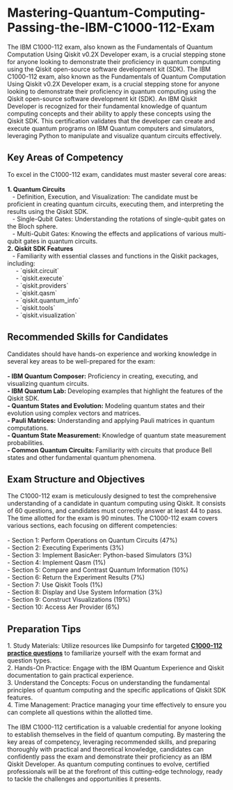 # Mastering-Quantum-Computing-Passing-the-IBM-C1000-112-Exam
The IBM C1000-112 exam, also known as the Fundamentals of Quantum Computation Using Qiskit v0.2X Developer exam, is a crucial stepping stone for anyone looking to demonstrate their proficiency in quantum computing using the Qiskit open-source software development kit (SDK). 
The IBM C1000-112 exam, also known as the Fundamentals of Quantum Computation Using Qiskit v0.2X Developer exam, is a crucial stepping stone for anyone looking to demonstrate their proficiency in quantum computing using the Qiskit open-source software development kit (SDK). An IBM Qiskit Developer is recognized for their fundamental knowledge of quantum computing concepts and their ability to apply these concepts using the Qiskit SDK. This certification validates that the developer can create and execute quantum programs on IBM Quantum computers and simulators, leveraging Python to manipulate and visualize quantum circuits effectively.<br />
<h2>
	Key Areas of Competency
</h2>
To excel in the C1000-112 exam, candidates must master several core areas:<br />
<br />
<strong>1. Quantum Circuits</strong><br />
&nbsp; &nbsp;- Definition, Execution, and Visualization: The candidate must be proficient in creating quantum circuits, executing them, and interpreting the results using the Qiskit SDK.<br />
&nbsp; &nbsp;- Single-Qubit Gates: Understanding the rotations of single-qubit gates on the Bloch sphere.<br />
&nbsp; &nbsp;- Multi-Qubit Gates: Knowing the effects and applications of various multi-qubit gates in quantum circuits.<br />
<strong>2. Qiskit SDK Features</strong><br />
&nbsp; &nbsp;- Familiarity with essential classes and functions in the Qiskit packages, including:<br />
&nbsp; &nbsp; &nbsp;- `qiskit.circuit`<br />
&nbsp; &nbsp; &nbsp;- `qiskit.execute`<br />
&nbsp; &nbsp; &nbsp;- `qiskit.providers`<br />
&nbsp; &nbsp; &nbsp;- `qiskit.qasm`<br />
&nbsp; &nbsp; &nbsp;- `qiskit.quantum_info`<br />
&nbsp; &nbsp; &nbsp;- `qiskit.tools`<br />
&nbsp; &nbsp; &nbsp;- `qiskit.visualization`<br />
<h2>
	Recommended Skills for Candidates
</h2>
Candidates should have hands-on experience and working knowledge in several key areas to be well-prepared for the exam:<br />
<br />
<strong>- IBM Quantum Composer:</strong> Proficiency in creating, executing, and visualizing quantum circuits.<br />
<strong>- IBM Quantum Lab: </strong>Developing examples that highlight the features of the Qiskit SDK.<br />
<strong>- Quantum States and Evolution:</strong> Modeling quantum states and their evolution using complex vectors and matrices.<br />
<strong>- Pauli Matrices:</strong> Understanding and applying Pauli matrices in quantum computations.<br />
<strong>- Quantum State Measurement: </strong>Knowledge of quantum state measurement probabilities.<br />
<strong>- Common Quantum Circuits:</strong> Familiarity with circuits that produce Bell states and other fundamental quantum phenomena.<br />
<h2>
	Exam Structure and Objectives
</h2>
The C1000-112 exam is meticulously designed to test the comprehensive understanding of a candidate in quantum computing using Qiskit. It consists of 60 questions, and candidates must correctly answer at least 44 to pass. The time allotted for the exam is 90 minutes. The C1000-112 exam covers various sections, each focusing on different competencies:<br />
<br />
- Section 1: Perform Operations on Quantum Circuits (47%)<br />
- Section 2: Executing Experiments (3%)<br />
- Section 3: Implement BasicAer: Python-based Simulators (3%)<br />
- Section 4: Implement Qasm (1%)<br />
- Section 5: Compare and Contrast Quantum Information (10%)<br />
- Section 6: Return the Experiment Results (7%)<br />
- Section 7: Use Qiskit Tools (1%)<br />
- Section 8: Display and Use System Information (3%)<br />
- Section 9: Construct Visualizations (19%)<br />
- Section 10: Access Aer Provider (6%)<br />
<h2>
	Preparation Tips
</h2>
1. Study Materials: Utilize resources like Dumpsinfo for targeted <strong><a href="https://www.dumpsinfo.com/exam/c1000-112/" target="_blank">C1000-112 practice questions</a></strong> to familiarize yourself with the exam format and question types.<br />
2. Hands-On Practice: Engage with the IBM Quantum Experience and Qiskit documentation to gain practical experience.<br />
3. Understand the Concepts: Focus on understanding the fundamental principles of quantum computing and the specific applications of Qiskit SDK features.<br />
4. Time Management: Practice managing your time effectively to ensure you can complete all questions within the allotted time.<br />
<br />
The IBM C1000-112 certification is a valuable credential for anyone looking to establish themselves in the field of quantum computing. By mastering the key areas of competency, leveraging recommended skills, and preparing thoroughly with practical and theoretical knowledge, candidates can confidently pass the exam and demonstrate their proficiency as an IBM Qiskit Developer. As quantum computing continues to evolve, certified professionals will be at the forefront of this cutting-edge technology, ready to tackle the challenges and opportunities it presents.<br />
